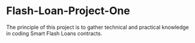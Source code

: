 # Flash-Loan-Project-One
 The principle of this project is to gather technical and practical knowledge in coding Smart Flash Loans contracts.
